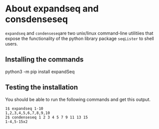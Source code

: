 # About expandseq and consdenseseq

`expandseq` and `condenseseq`are two unix/linux command-line utilitiies that
expose the functionality of the python library package `seqLister` to shell users.

## Installing the commands

python3 -m pip install expandSeq

## Testing the installation

You should be able to run the following commands and get this output.

```
1$ expandseq 1-10
1,2,3,4,5,6,7,8,9,10
2$ condenseseq 1 2 3 4 5 7 9 11 13 15
1-4,5-15x2
```
